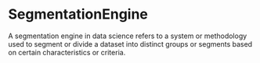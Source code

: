 # SegmentationEngine
A segmentation engine in data science refers to a system or methodology used to segment or divide a dataset into distinct groups or segments based on certain characteristics or criteria. 
